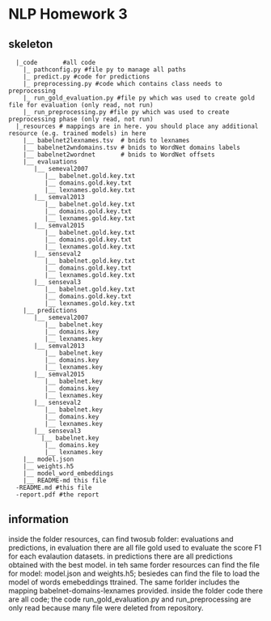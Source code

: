 # NLP Homework 3

## skeleton
      |_code       #all code 
        |_ pathconfig.py #file py to manage all paths
        |_ predict.py #code for predictions
        |_ preprocessing.py #code which contains class needs to preprocessing
        |_ run_gold_evaluation.py #file py which was used to create gold file for evaluation (only read, not run)
        |_ run_preprocessing.py #file py which was used to create preprocessing phase (only read, not run)
      |_resources # mappings are in here. you should place any additional resource (e.g. trained models) in here
        |__ babelnet2lexnames.tsv  # bnids to lexnames
        |__ babelnet2wndomains.tsv # bnids to WordNet domains labels
        |__ babelnet2wordnet       # bnids to WordNet offsets
        |__ evaluations
           |__ semeval2007
              |__ babelnet.gold.key.txt
              |__ domains.gold.key.txt
              |__ lexnames.gold.key.txt
           |__ semval2013
              |__ babelnet.gold.key.txt
              |__ domains.gold.key.txt
              |__ lexnames.gold.key.txt
           |__ semval2015
              |__ babelnet.gold.key.txt
              |__ domains.gold.key.txt
              |__ lexnames.gold.key.txt
           |__ senseval2
              |__ babelnet.gold.key.txt
              |__ domains.gold.key.txt
              |__ lexnames.gold.key.txt
           |__ senseval3
              |__ babelnet.gold.key.txt
              |__ domains.gold.key.txt
              |__ lexnames.gold.key.txt
        |__ predictions
           |__ semeval2007
              |__ babelnet.key
              |__ domains.key
              |__ lexnames.key
           |__ semval2013
              |__ babelnet.key
              |__ domains.key
              |__ lexnames.key
           |__ semval2015
              |__ babelnet.key
              |__ domains.key
              |__ lexnames.key
           |__ senseval2
              |__ babelnet.key
              |__ domains.key
              |__ lexnames.key
           |__ senseval3
             |__ babelnet.key
              |__ domains.key
              |__ lexnames.key
        |__ model.json
        |__ weights.h5
        |__ model_word_embeddings
        |__ README-md this file
      -README.md #this file
      -report.pdf #the report 


## information
inside the folder resources, can find twosub folder:
evaluations and predictions, in evaluation there are all 
file gold used to evaluate the score F1 for each evalaution datasets.
in predictions there are all predictions obtained with the best model.
in teh same forder resources can find the file for model: model.json and
weights.h5; besiedes can find the file to load the model of words emebeddings ttrained. The same forlder 
includes the mapping babelnet-domains-lexnames provided.
inside the folder code there are all code; the code run_gold_evaluation.py
and run_preprocessing are only read because many file were deleted from repository.

 

```

